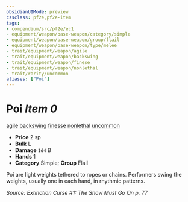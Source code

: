 ```yaml
---
obsidianUIMode: preview
cssclass: pf2e,pf2e-item
tags:
- compendium/src/pf2e/ec1
- equipment/weapon/base-weapon/category/simple
- equipment/weapon/base-weapon/group/flail
- equipment/weapon/base-weapon/type/melee 
- trait/equipment/weapon/agile
- trait/equipment/weapon/backswing
- trait/equipment/weapon/finese
- trait/equipment/weapon/nonlethal
- trait/rarity/uncommon
aliases: ["Poi"]
---
```

# Poi *Item 0*  
[agile](agile.md)  [backswing](backswing.md)  [finesse](finesse.md)  [nonlethal](nonlethal.md)  [uncommon](uncommon.md)  

- **Price** 2 sp
- **Bulk** L
- **Damage** `1d4` B
- **Hands** 1
- **Category** Simple; **Group** Flail 

Poi are light weights tethered to ropes or chains. Performers swing the weights, usually one in each hand, in rhythmic patterns.

*Source: Extinction Curse #1: The Show Must Go On p. 77*